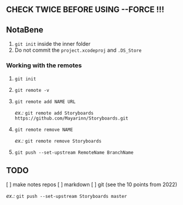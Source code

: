 
  ## CHECK TWICE BEFORE USING --FORCE !!!

## NotaBene

1. `git init` inside the inner folder
2. Do not commit the `project.xcodeproj` and `.DS_Store`

### Working with the remotes

1. `git init`
2. `git remote -v`
3. `git remote add NAME URL`

    *ex.:* `git remote add Storyboards https://github.com/Mayarinn/Storyboards.git`

5. `git remote remove NAME`

    *ex.:* `git remote remove Storyboards`

7. `git push --set-upstream RemoteName BranchName`

## TODO

[ ] make notes repos
  [ ] markdown
  [ ] git (see the 10 points from 2022)


   *ex.:* `git push --set-upstream Storyboards master`
